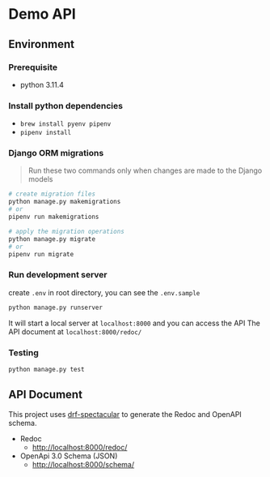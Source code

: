 # Demo API

## Environment

### Prerequisite

- python 3.11.4

### Install python dependencies

- `brew install pyenv pipenv`
- `pipenv install`
  
### Django ORM migrations

> Run these two commands only when changes are made to the Django models

```bash
# create migration files
python manage.py makemigrations
# or
pipenv run makemigrations

# apply the migration operations
python manage.py migrate
# or
pipenv run migrate
```

### Run development server

create `.env`  in root directory, you can see the `.env.sample`

```bash
python manage.py runserver
```

It will start a local server at `localhost:8000` and you can access the API
The API document at `localhost:8000/redoc/`


### Testing

```bash
python manage.py test
```

## API Document

This project uses [drf-spectacular](https://drf-spectacular.readthedocs.io/en/latest/) to generate the Redoc and OpenAPI schema.

- Redoc
  - [http://localhost:8000/redoc/](http://localhost:8000/redoc/)
- OpenApi 3.0 Schema (JSON)
  - [http://localhost:8000/schema/](http://localhost:8000/schema/)

